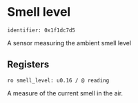 # Smell level

    identifier: 0x1f1dc7d5

A sensor measuring the ambient smell level

## Registers

    ro smell_level: u0.16 / @ reading

A measure of the current smell in the air.